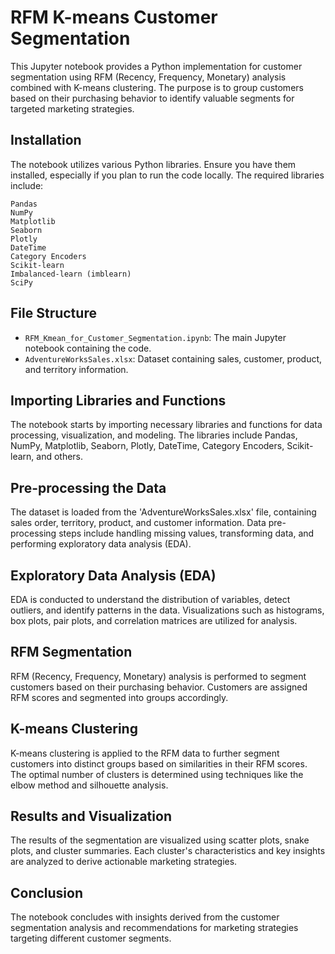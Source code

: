 # RFM K-means Customer Segmentation
This Jupyter notebook provides a Python implementation for customer segmentation using RFM (Recency, Frequency, Monetary) analysis combined with K-means clustering. The purpose is to group customers based on their purchasing behavior to identify valuable segments for targeted marketing strategies.

## Installation
The notebook utilizes various Python libraries. Ensure you have them installed, especially if you plan to run the code locally. The required libraries include:
```
Pandas
NumPy
Matplotlib
Seaborn
Plotly
DateTime
Category Encoders
Scikit-learn
Imbalanced-learn (imblearn)
SciPy
```
## File Structure
- `RFM_Kmean_for_Customer_Segmentation.ipynb`: The main Jupyter notebook containing the code.
- `AdventureWorksSales.xlsx`: Dataset containing sales, customer, product, and territory information.

## Importing Libraries and Functions
The notebook starts by importing necessary libraries and functions for data processing, visualization, and modeling. The libraries include Pandas, NumPy, Matplotlib, Seaborn, Plotly, DateTime, Category Encoders, Scikit-learn, and others.

## Pre-processing the Data
The dataset is loaded from the 'AdventureWorksSales.xlsx' file, containing sales order, territory, product, and customer information. Data pre-processing steps include handling missing values, transforming data, and performing exploratory data analysis (EDA).

## Exploratory Data Analysis (EDA)
EDA is conducted to understand the distribution of variables, detect outliers, and identify patterns in the data. Visualizations such as histograms, box plots, pair plots, and correlation matrices are utilized for analysis.

## RFM Segmentation
RFM (Recency, Frequency, Monetary) analysis is performed to segment customers based on their purchasing behavior. Customers are assigned RFM scores and segmented into groups accordingly.

## K-means Clustering
K-means clustering is applied to the RFM data to further segment customers into distinct groups based on similarities in their RFM scores. The optimal number of clusters is determined using techniques like the elbow method and silhouette analysis.

## Results and Visualization
The results of the segmentation are visualized using scatter plots, snake plots, and cluster summaries. Each cluster's characteristics and key insights are analyzed to derive actionable marketing strategies.

## Conclusion
The notebook concludes with insights derived from the customer segmentation analysis and recommendations for marketing strategies targeting different customer segments.
